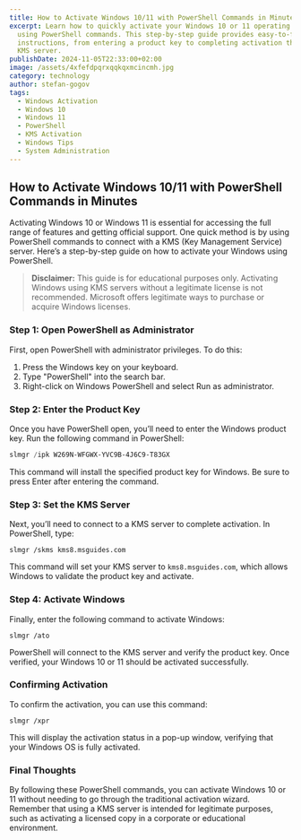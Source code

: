 ```yaml
---
title: How to Activate Windows 10/11 with PowerShell Commands in Minutes
excerpt: Learn how to quickly activate your Windows 10 or 11 operating system
  using PowerShell commands. This step-by-step guide provides easy-to-follow
  instructions, from entering a product key to completing activation through a
  KMS server.
publishDate: 2024-11-05T22:33:00+02:00
image: /assets/4xfefdpqrxqqkqxmcincmh.jpg
category: technology
author: stefan-gogov
tags:
  - Windows Activation
  - Windows 10
  - Windows 11
  - PowerShell
  - KMS Activation
  - Windows Tips
  - System Administration
---
```

## How to Activate Windows 10/11 with PowerShell Commands in Minutes

Activating Windows 10 or Windows 11 is essential for accessing the full range of features and getting official support. One quick method is by using PowerShell commands to connect with a KMS (Key Management Service) server. Here’s a step-by-step guide on how to activate your Windows using PowerShell.

> **Disclaimer:** This guide is for educational purposes only. Activating Windows using KMS servers without a legitimate license is not recommended. Microsoft offers legitimate ways to purchase or acquire Windows licenses.

### Step 1: Open PowerShell as Administrator

First, open PowerShell with administrator privileges. To do this:

1. Press the Windows key on your keyboard.
2. Type "PowerShell" into the search bar.
3. Right-click on Windows PowerShell and select Run as administrator.

### Step 2: Enter the Product Key

Once you have PowerShell open, you’ll need to enter the Windows product key. Run the following command in PowerShell:

```powershell
slmgr /ipk W269N-WFGWX-YVC9B-4J6C9-T83GX
```

This command will install the specified product key for Windows. Be sure to press Enter after entering the command.

### Step 3: Set the KMS Server

Next, you’ll need to connect to a KMS server to complete activation. In PowerShell, type:

```
slmgr /skms kms8.msguides.com
```

This command will set your KMS server to `kms8.msguides.com`, which allows Windows to validate the product key and activate.

### Step 4: Activate Windows

Finally, enter the following command to activate Windows:

```
slmgr /ato
```

PowerShell will connect to the KMS server and verify the product key. Once verified, your Windows 10 or 11 should be activated successfully.

### Confirming Activation

To confirm the activation, you can use this command:

```
slmgr /xpr
```

This will display the activation status in a pop-up window, verifying that your Windows OS is fully activated.

### Final Thoughts

By following these PowerShell commands, you can activate Windows 10 or 11 without needing to go through the traditional activation wizard. Remember that using a KMS server is intended for legitimate purposes, such as activating a licensed copy in a corporate or educational environment.
